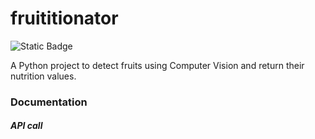 # fruititionator
![Static Badge](https://img.shields.io/badge/Python-3.8.5-blue?style=flat&logo=Python&logoColor=white)

A Python project to detect fruits using Computer Vision and return their nutrition values.

### Documentation
##### API call 

